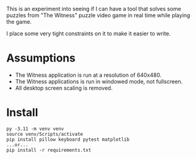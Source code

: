 This is an experiment into seeing if I can have a tool that solves some puzzles from 
"The Witness" puzzle video game in real time while playing the game.

I place some very tight constraints on it to make it easier to write.


# Assumptions
- The Witness application is run at a resolution of 640x480.
- The Witness applications is run in windowed mode, not fullscreen.
- All desktop screen scaling is removed. 


# Install

    py -3.11 -m venv venv
    source venv/Scripts/activate
    pip install pillow keyboard pytest matplotlib
    ...or...
    pip install -r requirements.txt
